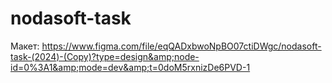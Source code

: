 # nodasoft-task
Макет: https://www.figma.com/file/eqQADxbwoNpBO07ctiDWgc/nodasoft-task-(2024)-(Copy)?type=design&amp;node-id=0%3A1&amp;mode=dev&amp;t=0doM5rxnizDe6PVD-1 
